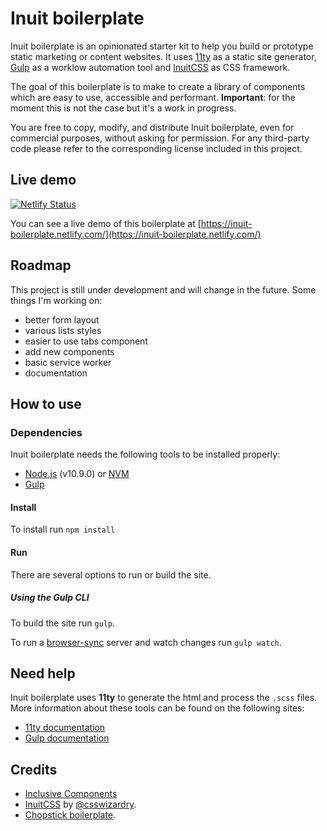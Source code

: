 # Inuit boilerplate

Inuit boilerplate is an opinionated starter kit to help you build or prototype static marketing or content websites. It uses [11ty](https://www.11ty.io/) as a static site generator, [Gulp](http://gulpjs.com/) as a worklow automation tool and [InuitCSS](https://github.com/inuitcss) as CSS framework.

The goal of this boilerplate is to make to create a library of components which are easy to use, accessible and performant. **Important**: for the moment this is not the case but it's a work in progress.

You are free to copy, modify, and distribute Inuit boilerplate, even for commercial purposes, without asking for permission. For any third-party code please refer to the corresponding license included in this project.

## Live demo
[![Netlify Status](https://api.netlify.com/api/v1/badges/9df5facc-7474-469c-9296-21e4ccb4f00a/deploy-status)](https://app.netlify.com/sites/inuit-boilerplate/deploys)

You can see a live demo of this boilerplate at [https://inuit-boilerplate.netlify.com/](https://inuit-boilerplate.netlify.com/)


## Roadmap
This project is still under development and will change in the future. Some things I'm working on:
- better form layout
- various lists styles
- easier to use tabs component
- add new components
- basic service worker
- documentation


## How to use

### Dependencies
Inuit boilerplate needs the following tools to be installed properly:
- [Node.js](https://nodejs.org/en/) (v10.9.0) or [NVM](https://github.com/creationix/nvm)
- [Gulp](http://gulpjs.com/)

#### Install
To install run `npm install`

#### Run
There are several options to run or build the site.

##### Using the Gulp CLI
To build the site run `gulp`.

To run a [browser-sync](https://www.browsersync.io/) server and watch changes run `gulp watch`.

## Need help
Inuit boilerplate uses **11ty** to generate the html and process the `.scss` files. More information about these tools can be found on the following sites:
- [11ty documentation](https://www.11ty.io/docs/)
- [Gulp documentation](https://github.com/gulpjs/gulp/blob/master/docs/getting-started.md)

## Credits
- [Inclusive Components](https://inclusive-components.design/)
- [InuitCSS](https://github.com/inuitcss/inuitcss) by [@csswizardry](https://twitter.com/csswizardry).
- [Chopstick boilerplate](https://github.com/getchopstick/chopstick-boilerplate/).
